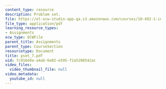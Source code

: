 ```yaml
---
content_type: resource
description: Problem set.
file: https://ol-ocw-studio-app-qa.s3.amazonaws.com/courses/10-492-1-integrated-chemical-engineering-topics-i-process-control-by-design-fall-2004/7c916d4aa4ab6e02e595f2a5208542ac_pset_7.pdf
file_type: application/pdf
learning_resource_types:
- Assignments
ocw_type: OCWFile
parent_title: Assignments
parent_type: CourseSection
resourcetype: Document
title: pset_7.pdf
uid: 7c916d4a-a4ab-6e02-e595-f2a5208542ac
video_files:
  video_thumbnail_file: null
video_metadata:
  youtube_id: null
---
```


